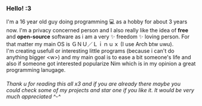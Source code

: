### Hello! :3

I'm a 16 year old guy doing programming 💻 as a hobby for about 3 years now. I'm a privacy concerned person and I also really like the idea of **free** and **open-source** software as i am a very ✨ freedom  ✨ loving person. For that matter my main OS is ＧＮＵ／Ｌｉｎｕｘ (I use Arch btw uwu). <br>
I'm creating usefull or interesting little programs (because i can't do anything bigger \<w\>) and my main goal is to ease a bit someone's life and also if someone got interested popularize Nim which is in my opinion a great programming lanugage.<br>

###### Thank u for reading this all x3 and if you are already there maybe you could check some of my projects and star one if you like it. It would be very much appreciated ^-^
